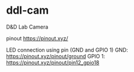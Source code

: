 # ddl-cam
D&amp;D Lab Camera

pinout https://pinout.xyz/

LED connection
using pin (GND and GPIO 1)
GND: https://pinout.xyz/pinout/ground
GPIO 1: https://pinout.xyz/pinout/pin12_gpio18

